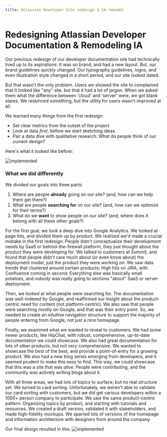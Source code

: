 ```yaml
---
title: Atlassian Developer Site redesign & IA remodel
---
```


# Redesigning Atlassian Developer Documentation & Remodeling IA

Our previous redesign of our developer documentation site  had technically lived up to its aspirations: 
It was on brand, and had a new layout. 
But, our brand guidelines quickly changed. Our typography guidelines, logos, and even illustration style 
changed in a short period, and our site looked dated. 

But that wasn't the only problem. Users we showed the site to complained that it looked like "any" site, but 
that it had a lot of jargon. When we asked them what the difference between 'cloud' and 'server' were, we 
got blank stares. We reskinned something, but the utility for users wasn't improved at all. 

We learned many things from the first redesign: 

- Set clear metrics from the outset of the project  
- Look at data _first_, before we start sketching ideas  
- Pair a data dive with qualitative research: What do people think of our current design?

Here's what it looked like before: 

![implemented](/images/implemented.png)

### What we did differently

We divided our goals into three parts: 

1. Where are people __already__ going on our site? (and, how can we help them get there?)  
1. What are people __searching for__ on our site? (and, how can we optimize for their terms?)  
1. What do we __want__ to show people on our site? (and, where does it belong with all these other goals?)  

For the first goal, we took a deep dive into Google Analytics. We looked at page hits, and divided them up 
by product. We realized we'd made a crucial mistake in the first redesign: People didn't conceptualize 
their development needs by SaaS or behind-the-firewall platform, they just thought about the _product_ they 
were developing for. We talked to customers at Summit, and found that people didn't care much about 
(or even know about) the deployment model, just the product they were working on. We saw data trends that 
clustered around certain products: High hits on JIRA, with Confluence coming in second. Everything else was 
basically small potatoes, and nobody was really going to sections "about" SaaS or server deployment. 

Then, we looked at what people were searching for. The documentation was well-indexed by Google, and 
reaffirmed our insight about the product-centric need for content (not platform-centric). We also saw that 
people were searching mostly on Google, and that was their entry point. So, we needed to create an 
intuitive navigation structure to support the majority of people entering from Google, not just a nice 
homepage. 

Finally, we examined what we wanted to reveal to customers. We had some newer products, like HipChat, 
with robust, comprehensive, up-to-date documentation we could showcase. We also had great documentation 
for lots of other products, but not very comprehensive. We wanted to showcase the best of the best, and 
provide a point-of-entry for a growing product. We also had a new blog series emerging from developers, 
and it seemed prudent to make this easy to find. This way, we could showcase that this was a site that 
was _alive_: People were contributing, and the community was actively writing blogs about it. 

With all three areas, we had lots of topics to surface; but no real structure yet. We turned to card 
sorting. Unfortunately, we weren't able to validate our card sorting with customers, but we did get 
various developers within a 1000+ person company to participate. We saw the same product-centric pattern: 
Organizing topics by product, and starting with tutorials and resources. We created a draft version, 
validated it with stakeholders, and made high-fidelity mockups. We sparred lots of versions of the homepage 
and information architecture with designers from around the company. 

Our final design resulted in this: 
![implemented](/images/DAC-Final.png)
